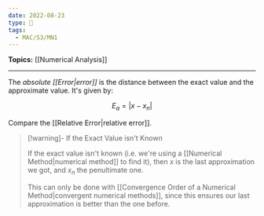 ```yaml
---
date: 2022-08-23
type: 🧠
tags:
  - MAC/S3/MN1
---
```


**Topics:** [[Numerical Analysis]]

---

The _absolute [[Error|error]]_ is the distance between the exact value and the approximate value. It's given by:

$$
E_{a} = | x - x_{n} |
$$

Compare the [[Relative Error|relative error]].

> [!warning]- If the Exact Value isn't Known
>
> If the exact value isn't known (i.e. we're using a [[Numerical Method|numerical method]] to find it), then $x$ is the last approximation we got, and $x_n$ the penultimate one.
>
> This can only be done with [[Convergence Order of a Numerical Method|convergent numerical methods]], since this ensures our last approximation is better than the one before.
